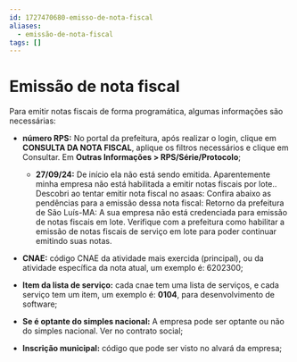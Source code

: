 ```yaml
---
id: 1727470680-emisso-de-nota-fiscal
aliases:
  - emissão-de-nota-fiscal
tags: []
---
```


# Emissão de nota fiscal

Para emitir notas fiscais de forma programática, algumas informações são necessárias:

- **número RPS:** No portal da prefeitura, após realizar o login, clique em **CONSULTA DA NOTA FISCAL**, aplique os filtros necessários e clique em Consultar. Em **Outras Informações > RPS/Série/Protocolo**;

  - **27/09/24:** De início ela não está sendo emitida. Aparentemente minha empresa não está habilitada a emitir notas fiscais por lote.. Descobri ao tentar emitir nota fiscal no asaas: Confira abaixo as pendências para a emissão dessa nota fiscal: Retorno da prefeitura de São Luís-MA: A sua empresa não está credenciada para emissão de notas fiscais em lote. Verifique com a prefeitura como habilitar a emissão de notas fiscais de serviço em lote para poder continuar emitindo suas notas.

- **CNAE:** código CNAE da atividade mais exercida (principal), ou da atividade específica da nota atual, um exemplo é: 6202300;
- **Item da lista de serviço:** cada cnae tem uma lista de serviços, e cada serviço tem um item, um exemplo é: **0104**, para desenvolvimento de software;
- **Se é optante do simples nacional:** A empresa pode ser optante ou não do simples nacional. Ver no contrato social;
- **Inscrição municipal:** código que pode ser visto no alvará da empresa;
